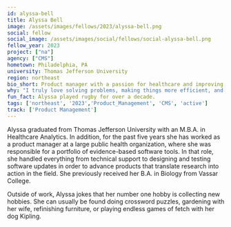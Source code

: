 ```yaml
---
id: alyssa-bell
title: Alyssa Bell
image: /assets/images/fellows/2023/alyssa-bell.png
social: fellow
social_image: /assets/images/social/fellows/social-alyssa-bell.png
fellow_year: 2023
project: ["na"]
agency: ["CMS"]
hometown: Philadelphia, PA
university: Thomas Jefferson University
region: northeast
bio_short: Product manager with a passion for healthcare and improving products and services for the American public
why: "I truly love solving problems, making things more efficient, and just generally looking for better ways to do things. As a product manager with the U.S. Digital Corps, I'll be able to utilize my passion and skills in those areas to improve products and services for the American public."
fun_fact: Alyssa played rugby for over a decade. 
tags: ['northeast', '2023','Product_Management', 'CMS', 'active']
track: ['Product Management']
---
```


Alyssa graduated from Thomas Jefferson University with an M.B.A. in Healthcare Analytics. In addition, for the past five years she has worked as a product manager at a large public health organization, where she was responsible for a portfolio of evidence-based software tools. In that role, she handled everything from technical support to designing and testing software updates in order to advance products that translate research into action in the field. She previously received her B.A. in Biology from Vassar College.

Outside of work, Alyssa jokes that her number one hobby is collecting new hobbies. She can usually be found doing crossword puzzles, gardening with her wife, refinishing furniture, or playing endless games of fetch with her dog Kipling.
